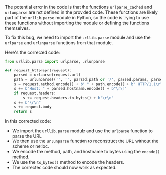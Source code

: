The potential error in the code is that the functions `urlparse_cached` and `urlunparse` are not defined in the provided code. These functions are likely part of the `urllib.parse` module in Python, so the code is trying to use these functions without importing the module or defining the functions themselves.

To fix this bug, we need to import the `urllib.parse` module and use the `urlparse` and `urlunparse` functions from that module.

Here's the corrected code:

```python
from urllib.parse import urlparse, urlunparse

def request_httprepr(request):
    parsed = urlparse(request.url)
    path = urlunparse(('', '', parsed.path or '/', parsed.params, parsed.query, ''))
    s = request.method.encode() + b" " + path.encode() + b" HTTP/1.1\r\n"
    s += b"Host: " + parsed.hostname.encode() + b"\r\n"
    if request.headers:
        s += request.headers.to_bytes() + b"\r\n"
    s += b"\r\n"
    s += request.body
    return s
```

In this corrected code:
- We import the `urllib.parse` module and use the `urlparse` function to parse the URL.
- We then use the `urlunparse` function to reconstruct the URL without the scheme or netloc.
- We encode the method, path, and hostname to bytes using the `encode()` method.
- We use the `to_bytes()` method to encode the headers.
- The corrected code should now work as expected.